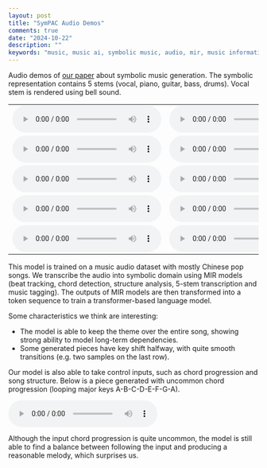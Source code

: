 ```yaml
---
layout: post
title: "SymPAC Audio Demos"
comments: true
date: "2024-10-22"
description: ""
keywords: "music, music ai, symbolic music, audio, mir, music information retrieval, generation, language model, music generation, demo, sympac"
---
```


Audio demos of [our paper](https://arxiv.org/abs/2409.03055) about symbolic music generation. The symbolic representation contains 5 stems (vocal, piano, guitar, bass, drums). Vocal stem is rendered using bell sound.

<table style="border-collapse: collapse;">
    <tr>
        <td>
          <audio controls>
            <source src="../../assets/files/20241022/01.mp3" type="audio/mpeg">
            Your browser does not support the audio element.
          </audio>
        </td>
        <td>
          <audio controls>
            <source src="../../assets/files/20241022/02.mp3" type="audio/mpeg">
            Your browser does not support the audio element.
          </audio>
        </td>
    </tr>
    <tr>
        <td>
          <audio controls>
            <source src="../../assets/files/20241022/03.mp3" type="audio/mpeg">
            Your browser does not support the audio element.
          </audio>
        </td>
        <td>
          <audio controls>
            <source src="../../assets/files/20241022/04.mp3" type="audio/mpeg">
            Your browser does not support the audio element.
          </audio>
        </td>
    </tr>
    <tr>
        <td>
          <audio controls>
            <source src="../../assets/files/20241022/05.themerepeat.mp3" type="audio/mpeg">
            Your browser does not support the audio element.
          </audio>
        </td>
        <td>
          <audio controls>
            <source src="../../assets/files/20241022/06.mp3" type="audio/mpeg">
            Your browser does not support the audio element.
          </audio>
        </td>
    </tr>
    <tr>
        <td>
          <audio controls>
            <source src="../../assets/files/20241022/07.mp3" type="audio/mpeg">
            Your browser does not support the audio element.
          </audio>
        </td>
        <td>
          <audio controls>
            <source src="../../assets/files/20241022/08.mp3" type="audio/mpeg">
            Your browser does not support the audio element.
          </audio>
        </td>
    </tr>
    <tr>
        <td>
          <audio controls>
            <source src="../../assets/files/20241022/09.keychange.mp3" type="audio/mpeg">
            Your browser does not support the audio element.
          </audio>
        </td>
        <td>
          <audio controls>
            <source src="../../assets/files/20241022/10.mp3" type="audio/mpeg">
            Your browser does not support the audio element.
          </audio>
        </td>
    </tr>
</table>

This model is trained on a music audio dataset with mostly Chinese pop songs. We transcribe the audio into symbolic domain using MIR models (beat tracking, chord detection, structure analysis, 5-stem transcription and music tagging). The outputs of MIR models are then transformed into a token sequence to train a transformer-based language model.

Some characteristics we think are interesting:
* The model is able to keep the theme over the entire song, showing strong ability to model long-term dependencies.
* Some generated pieces have key shift halfway, with quite smooth transitions (e.g. two samples on the last row).

Our model is also able to take control inputs, such as chord progression and song structure. Below is a piece generated with uncommon chord progression (looping major keys A-B-C-D-E-F-G-A).
<p>
<audio controls>
  <source src="../../assets/files/20241022/chord_input_A-B-C-D-E-F-G-A.mp3" type="audio/mpeg">
  Your browser does not support the audio element.
</audio>
<p>
Although the input chord progression is quite uncommon, the model is still able to find a balance between following the input and producing a reasonable melody, which surprises us.